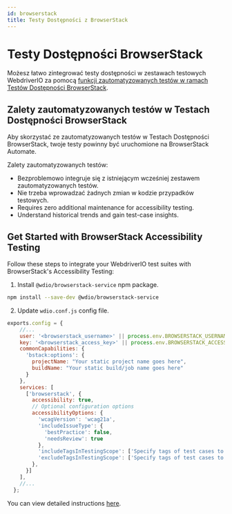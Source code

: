 ```yaml
---
id: browserstack
title: Testy Dostępności z BrowserStack
---
```


# Testy Dostępności BrowserStack

Możesz łatwo zintegrować testy dostępności w zestawach testowych WebdriverIO za pomocą [funkcji zautomatyzowanych testów w ramach Testów Dostępności BrowserStack](https://www.browserstack.com/docs/accessibility/automated-tests?utm_source=webdriverio\&utm_medium=partnered\&utm_campaign=documentation).

## Zalety zautomatyzowanych testów w Testach Dostępności BrowserStack

Aby skorzystać ze zautomatyzowanych testów w Testach Dostępności BrowserStack, twoje testy powinny być uruchomione na BrowserStack Automate.

Zalety zautomatyzowanych testów:

- Bezproblemowo integruje się z istniejącym wcześniej zestawem zautomatyzowanych testów.
- Nie trzeba wprowadzać żadnych zmian w kodzie przypadków testowych.
- Requires zero additional maintenance for accessibility testing.
- Understand historical trends and gain test-case insights.

## Get Started with BrowserStack Accessibility Testing

Follow these steps to integrate your WebdriverIO test suites with BrowserStack's Accessibility Testing:

1. Install `@wdio/browserstack-service` npm package.

```bash npm2yarn
npm install --save-dev @wdio/browserstack-service
```

2. Update `wdio.conf.js` config file.

```javascript
exports.config = {
    //...
    user: '<browserstack_username>' || process.env.BROWSERSTACK_USERNAME,
    key: '<browserstack_access_key>' || process.env.BROWSERSTACK_ACCESS_KEY,
    commonCapabilities: {
      'bstack:options': {
        projectName: "Your static project name goes here",
        buildName: "Your static build/job name goes here"
      }
    },
    services: [
      ['browserstack', {
        accessibility: true,
        // Optional configuration options
        accessibilityOptions: {
          'wcagVersion': 'wcag21a',
          'includeIssueType': {
            'bestPractice': false,
            'needsReview': true
          },
          'includeTagsInTestingScope': ['Specify tags of test cases to be included'],
          'excludeTagsInTestingScope': ['Specify tags of test cases to be excluded']
        },
      }]
    ],
    //...
  };
```

You can view detailed instructions [here](https://www.browserstack.com/docs/accessibility/automated-tests/get-started/webdriverio?utm_source=webdriverio\&utm_medium=partnered\&utm_campaign=documentation).
